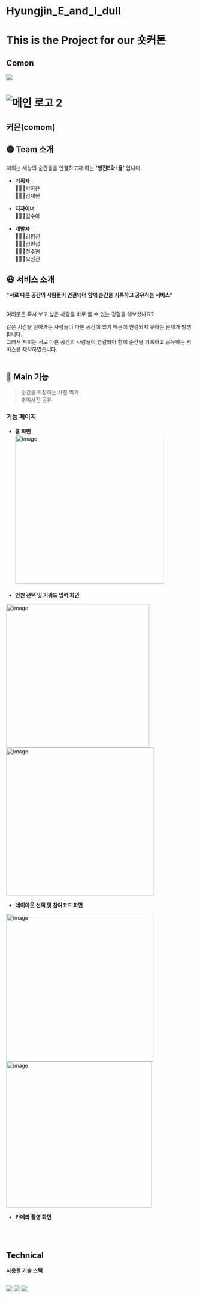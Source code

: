 # Hyungjin_E_and_I_dull

<h1>This is the Project for our 숏커톤</h1>

<h2>Comon</h2>

<img src = "!(https://github.com/2nd-PARD-iOS-PART/Hyungjin_E_and_I_dull/assets/122345560/409dc2b9-5534-4f16-b36b-73ee7cd76261)
">

# ![메인 로고 2](https://github.com/2nd-PARD-iOS-PART/Hyungjin_E_and_I_dull/assets/122345560/7a95ebd1-3d3c-4f8a-9f7e-5e5d8d02f5f4)
## 커몬(comom)<br>


## 🟡 Team 소개
저희는 세상의 순간들을 연결하고자 하는 **'형진E와 I들'** 입니다.<br>

- **기획자**<br>
  💁🏻‍♀️박하은<br>
  💁🏻‍♂️김재헌<br>
  
- **디자이너**<br>
  👩🏻‍🎨김수아<br>

- **개발자**<br>
  🧑🏻‍💻김형진<br>
  🧑🏻‍💻김민섭<br>
  🧑🏻‍💻천주현<br>
  🧑🏻‍💻오성진<br>

  
## 😆 서비스 소개
**"서로 다른 공간의 사람들이 연결되어 함께 순간을 기록하고 공유하는 서비스"**<br>
<br>

여러분은 혹시 보고 싶은 사람을 바로 볼 수 없는 경험을 해보셨나요?<br>

같은 시간을 살아가는 사람들이 다른 공간에 있기 때문에 연결되지 못하는 문제가 발생합니다.<br>
그래서 저희는 서로 다른 공간의 사람들이 연결되어 함께 순간을 기록하고 공유하는 서비스를 제작하였습니다.<br><br>


## 🌄 Main 기능 
> 순간을 저장하는 사진 찍기<br>
> 추억사진 공유<br>

### 기능 페이지
- **홈 화면**<br>
<img width="396" alt="image" src="https://github.com/2nd-PARD-iOS-PART/Hyungjin_E_and_I_dull/assets/122345560/b8a22dbd-5fc7-4c55-9358-9b8b4ad90d72"><br><br>
- **인원 선택 및 키워드 입력 화면<br>**
<img width="382" alt="image" src="https://github.com/2nd-PARD-iOS-PART/Hyungjin_E_and_I_dull/assets/122345560/82a8ccff-27ab-43b6-8164-958b87acd271">
<img width="395" alt="image" src="https://github.com/2nd-PARD-iOS-PART/Hyungjin_E_and_I_dull/assets/122345560/f233809d-c267-453e-bcc1-52cfed77aea1">

- **레이아웃 선택 및 참여코드 화면<br>**
<img width="393" alt="image" src="https://github.com/2nd-PARD-iOS-PART/Hyungjin_E_and_I_dull/assets/122345560/5fa2f42a-5f45-4ef9-b53c-be11ef9d4763">
<img width="389" alt="image" src="https://github.com/2nd-PARD-iOS-PART/Hyungjin_E_and_I_dull/assets/122345560/ff1136ab-f8f2-497a-8aaa-3bdf5f828168">

- **카메라 촬영 화면<br>**
<br><br><br>


## Technical
**사용한 기술 스택**<br><br>

<img src="https://img.shields.io/badge/Figma-white?style=for-the-badge&logo=Figma"/>
<img src="https://img.shields.io/badge/Git-white?style=for-the-badge&logo=Git&logoColor=F05032"/>
<img src="https://img.shields.io/badge/GitHub-white?style=for-the-badge&logo=GitHub&logoColor=181717"/>
<br><br><br>
